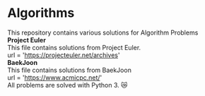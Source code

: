# Algorithms
This repository contains various solutions for Algorithm Problems
<br>**Project Euler**
<br>This file contains solutions from Project Euler.
<br>url = 'https://projecteuler.net/archives'
<br> **BaekJoon**
<br>This file contains solutions from BaekJoon
<br>url = 'https://www.acmicpc.net/'
<br>All problems are solved with Python 3. :crying_cat_face:
